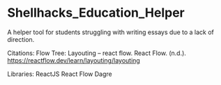 # Shellhacks_Education_Helper
A helper tool for students struggling with writing essays due to a lack of direction.

Citations:
Flow Tree:
Layouting – react flow. React Flow. (n.d.). https://reactflow.dev/learn/layouting/layouting 

Libraries:
ReactJS
React Flow
Dagre
